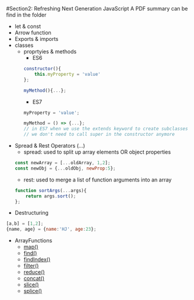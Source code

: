 #Section2: Refreshing Next Generation JavaScript
A PDF summary can be find in the folder

- let & const
- Arrow function
- Exports & imports
- classes
    + proprtyies & methods
        * ES6
        ```javascript
        constructor(){
            this.myProperty = 'value'
        };

        myMethod(){...};
        ```
        * ES7
        ```javascript
        myProperty = 'value';

        myMethod = () => {...};
        // in ES7 when we use the extends keyword to create subclasses
        // we don't need to call super in the constructor anymore
        ```
- Spread & Rest Operators (...)
    + spread: used to split up array elements OR object properties
    ```javascript
    const newArray = [...oldArray, 1,2];
    const newObj = {...oldObj, newProp:5};
    ```
    + rest: used to merge a list of function arguments into an array
    ```javascript
    function sortArgs(...args){
        return args.sort();
    };
    ```
- Destructuring
```javascript
[a,b] = [1,2];
{name, age} = {name:'HJ', age:23};
```
- ArrayFunctions
    + <a href="https://developer.mozilla.org/en-US/docs/Web/JavaScript/Reference/Global_Objects/Array/map" target="__blank">map()</a>
    + <a href="https://developer.mozilla.org/en-US/docs/Web/JavaScript/Reference/Global_Objects/Array/find" target="__blank">find()</a>
    + <a href="https://developer.mozilla.org/en-US/docs/Web/JavaScript/Reference/Global_Objects/Array/findIndex" target="__blank">findIndex()</a>
    + <a href="https://developer.mozilla.org/en-US/docs/Web/JavaScript/Reference/Global_Objects/Array/filter" target="__blank">filter()</a>
    + <a href="https://developer.mozilla.org/en-US/docs/Web/JavaScript/Reference/Global_Objects/Array/Reduce?v=b" target="__blank">reduce()</a>
    + <a href="https://developer.mozilla.org/en-US/docs/Web/JavaScript/Reference/Global_Objects/Array/concat?v=b" target="__blank">concat()</a>
    + <a href="https://developer.mozilla.org/en-US/docs/Web/JavaScript/Reference/Global_Objects/Array/slice" target="__blank">slice()</a>
    + <a href="https://developer.mozilla.org/en-US/docs/Web/JavaScript/Reference/Global_Objects/Array/splice" target="__blank">splice()</a>
